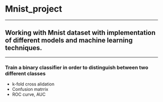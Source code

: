 # Mnist_project

- - - - - - - - - - - - - - - - - - - - - - - - - - - - - - - -

## Working with Mnist dataset with implementation of different models and machine learning techniques.

- - - - - - - - - - - - - - - - - - - - - - - - - - - - - - - -

###  Train a binary classifier in order to distinguish between two different classes
- k-fold cross alidation
- Confusion matrrix
- ROC curve, AUC
